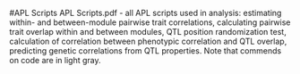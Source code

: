 #APL Scripts
APL Scripts.pdf - all APL scripts used in analysis: estimating within- and between-module pairwise trait correlations, calculating pairwise trait overlap within and between modules, QTL position randomization test, calculation of correlation between phenotypic correlation and QTL overlap, predicting genetic correlations from QTL properties. Note that commends on code are in light gray.
